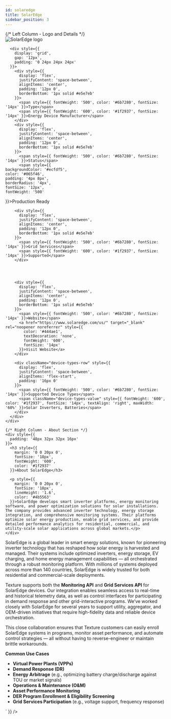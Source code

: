 ```yaml
---
id: solaredge
title: SolarEdge
sidebar_position: 3
---
```



<div style={{
  background: '#ffffff',
  border: '1px solid #d1d5db',
  borderRadius: '12px',
  marginBottom: '32px'
}}>
  <div className="manufacturer-hero-desktop">
    {/* Left Column - Logo and Details */}
    <div style={{
      borderRight: '1px solid #d1d5db',
      background: '#f8fcff',
      borderRadius: '8px',
      display: 'flex',
      flexDirection: 'column',
      height: '100%'
    }}>
      <div style={{
        display: 'flex',
        alignItems: 'center',
        gap: '20px',
        marginBottom: '32px',
        padding: '24px 24px 0 24px'
      }}>
        <div style={{
          background: '#ffffff',
          border: '1px solid #e5e7eb',
          borderRadius: '12px',
          padding: '16px',
          flexShrink: '0',
          width: '160px',
          height: '100px',
          display: 'flex',
          alignItems: 'center',
          justifyContent: 'center',
          boxShadow: '0 1px 3px 0 rgba(0, 0, 0, 0.1), 0 1px 2px 0 rgba(0, 0, 0, 0.06)'
        }}>
          <img 
        src="https://device.cms.texture.energy/logo/SolarEdge.svg" 
        alt="SolarEdge logo" 
        style={{ 
          width: '100%',
          height: '100%',
          objectFit: 'contain',
          filter: 'brightness(0) saturate(100%) invert(0%) sepia(0%) saturate(0%) hue-rotate(0deg) brightness(0%) contrast(100%)',
          opacity: '0.9'
        }}
      />
        </div>
      </div>
      
      <div style={{
        display: 'grid',
        gap: '12px',
        padding: '0 24px 24px 24px'
      }}>
        <div style={{
          display: 'flex',
          justifyContent: 'space-between',
          alignItems: 'center',
          padding: '12px 0',
          borderBottom: '1px solid #e5e7eb'
        }}>
          <span style={{ fontWeight: '500', color: '#6b7280', fontSize: '14px' }}>Type</span>
          <span style={{ fontWeight: '600', color: '#1f2937', fontSize: '14px' }}>Energy Device Manufacturer</span>
        </div>
        <div style={{
          display: 'flex',
          justifyContent: 'space-between',
          alignItems: 'center',
          padding: '12px 0',
          borderBottom: '1px solid #e5e7eb'
        }}>
          <span style={{ fontWeight: '500', color: '#6b7280', fontSize: '14px' }}>Status</span>
          <span style={{ 
    backgroundColor: '#ecfdf5',
    color: '#065f46',
    padding: '4px 8px',
    borderRadius: '4px',
    fontSize: '12px',
    fontWeight: '500'
  }}>Production Ready</span>
        </div>
        

        
        <div style={{
          display: 'flex',
          justifyContent: 'space-between',
          alignItems: 'center',
          padding: '12px 0',
          borderBottom: '1px solid #e5e7eb'
        }}>
          <span style={{ fontWeight: '500', color: '#6b7280', fontSize: '14px' }}>Grid Services</span>
          <span style={{ fontWeight: '600', color: '#1f2937', fontSize: '14px' }}>Supported</span>
        </div>
        

        
        
        <div style={{
          display: 'flex',
          justifyContent: 'space-between',
          alignItems: 'center',
          padding: '12px 0',
          borderBottom: '1px solid #e5e7eb'
        }}>
          <span style={{ fontWeight: '500', color: '#6b7280', fontSize: '14px' }}>Website</span>
          <a href="https://www.solaredge.com/us/" target="_blank" rel="noopener noreferrer" style={{
            color: '#444ae1',
            textDecoration: 'none',
            fontWeight: '600',
            fontSize: '14px'
          }}>Visit Website</a>
        </div>
        
        <div className="device-types-row" style={{
          display: 'flex',
          justifyContent: 'space-between',
          alignItems: 'flex-start',
          padding: '16px 0'
        }}>
          <span style={{ fontWeight: '500', color: '#6b7280', fontSize: '14px' }}>Supported Device Types</span>
          <span className="device-types-value" style={{ fontWeight: '600', color: '#1f2937', fontSize: '14px', textAlign: 'right', maxWidth: '60%' }}>Solar Inverters, Batteries</span>
        </div>
      </div>
    </div>
    
    {/* Right Column - About Section */}
    <div style={{
      padding: '48px 32px 32px 16px'
    }}>
      <h3 style={{
        margin: '0 0 20px 0',
        fontSize: '18px',
        fontWeight: '600',
        color: '#1f2937'
      }}>About SolarEdge</h3>
      
      <p style={{
        margin: '0 0 20px 0',
        fontSize: '18px',
        lineHeight: '1.6',
        color: '#4b5563'
      }}>SolarEdge develops smart inverter platforms, energy monitoring software, and power optimization solutions for solar installations. The company provides advanced inverter technology, energy storage integration, and comprehensive monitoring systems. Their platforms optimize solar energy production, enable grid services, and provide detailed performance analytics for residential, commercial, and utility-scale solar applications across global markets.</p>
    </div>
  </div>
</div>

<div dangerouslySetInnerHTML={{ __html: `<p>SolarEdge is a global leader in smart energy solutions, known for pioneering inverter technology that has reshaped how solar energy is harvested and managed. Their systems include optimized inverters, energy storage, EV charging, and home energy management capabilities — all orchestrated through a robust monitoring platform. With millions of systems deployed across more than 140 countries, SolarEdge is widely trusted for both residential and commercial-scale deployments.</p><p>Texture supports both the <strong>Monitoring API</strong> and <strong>Grid Services API</strong> for SolarEdge devices. Our integration enables seamless access to real-time and historical telemetry data, as well as control interfaces for participating in demand response and other grid-interactive programs. We’ve worked closely with SolarEdge for several years to support utility, aggregator, and OEM-driven initiatives that require high-fidelity data and reliable device orchestration.</p><p>This close collaboration ensures that Texture customers can easily enroll SolarEdge systems in programs, monitor asset performance, and automate control strategies — all without having to reverse-engineer or maintain brittle workarounds.</p><p><strong>Common Use Cases</strong></p><ul class="bullet"><li value=1><strong>Virtual Power Plants (VPPs)</strong></li><li value=2><strong>Demand Response (DR)</strong></li><li value=3><strong>Energy Arbitrage</strong> (e.g., optimizing battery charge/discharge against TOU or market signals)</li><li value=4><strong>Operations & Maintenance (O&M)</strong></li><li value=5><strong>Asset Performance Monitoring</strong></li><li value=6><strong>DER Program Enrollment & Eligibility Screening</strong></li><li value=7><strong>Grid Services Participation</strong> (e.g., voltage support, frequency response)</li></ul>` }} />



